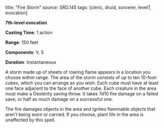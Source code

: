 title: "Fire Storm"
source: SRD.145
tags: [cleric, druid, sorcerer, level7, evocation]

**7th-level evocation**

**Casting Time**: 1 action

**Range**: 150 feet

**Components**: V, S

**Duration**: Instantaneous

A storm made up of sheets of roaring flame appears in a location you choose within range. The area of the storm consists of up to ten 10-foot-cubes, which you can arrange as you wish. Each cube must have at least one face adjacent to the face of another cube. Each creature in the area must make a Dexterity saving throw. It takes 7d10 fire damage on a failed save, or half as much damage on a successful one.

The fire damages objects in the area and ignites flammable objects that aren't being worn or carried. If you choose, plant life in the area is unaffected by this spell.
